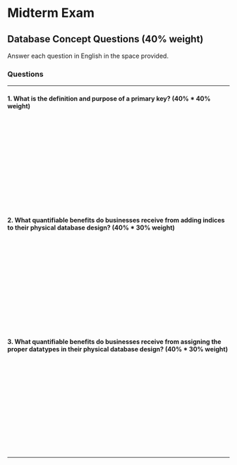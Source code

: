 # Midterm Exam

## Database Concept Questions (40% weight)

Answer each question in English in the space provided.

### Questions

<hr>

#### 1. What is the definition and purpose of a **primary key**? (40% * 40% weight)

<br><br><br><br><br><br><br><br><br><br><br><br>

#### 2. What quantifiable benefits do businesses receive from adding **indices** to their physical database design? (40% * 30% weight)

<br><br><br><br><br><br><br><br><br><br><br><br>

#### 3. What quantifiable benefits do businesses receive from assigning the proper **datatypes** in their physical database design? (40% * 30% weight)

<br><br><br><br><br><br><br><br><br><br><br><br>

<hr>
